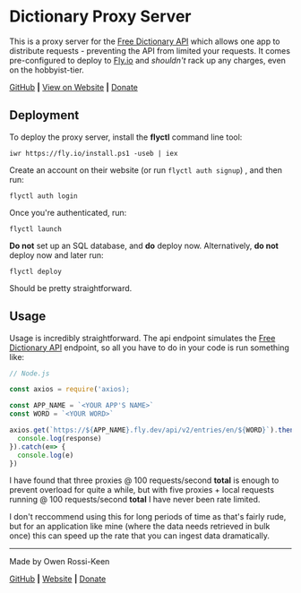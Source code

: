 # Dictionary Proxy Server

This is a proxy server for the [Free Dictionary API](https://dictionaryapi.dev/) which allows one app to distribute requests - preventing the API from limited your requests. It comes pre-configured to deploy to [Fly.io](https://fly.io/) and _shouldn't_ rack up any charges, even on the hobbyist-tier.

[GitHub](https://github.com/Smoke3785/dictionary-proxy-server) **|** [View on Website](https://owenrossikeen.com/docs/dictionary-proxy-server) **|** [Donate](https://owenrossikeen.com/donate)

## Deployment

To deploy the proxy server, install the **flyctl** command line tool:

```
iwr https://fly.io/install.ps1 -useb | iex
```

Create an account on their website (or run `flyctl auth signup`) , and then run:

```
flyctl auth login
```

Once you're authenticated, run:

```
flyctl launch
```

**Do not** set up an SQL database, and **do** deploy now. Alternatively, **do not** deploy now and later run:

```
flyctl deploy
```

Should be pretty straightforward.

## Usage

Usage is incredibly straightforward. The api endpoint simulates the [Free Dictionary API](https://dictionaryapi.dev/) endpoint, so all you have to do in your code is run something like:

```js
// Node.js

const axios = require('axios);

const APP_NAME = `<YOUR APP'S NAME>`
const WORD = `<YOUR WORD>`

axios.get(`https://${APP_NAME}.fly.dev/api/v2/entries/en/${WORD}`).then((response)=> {
  console.log(response)
}).catch(e=> {
  console.log(e)
})
```

I have found that three proxies @ 100 requests/second **total** is enough to prevent overload for quite a while, but with five proxies + local requests running @ 100 requests/second **total** I have never been rate limited.

I don't reccommend using this for long periods of time as that's fairly rude, but for an application like mine (where the data needs retrieved in bulk once) this can speed up the rate that you can ingest data dramatically.

---

Made by Owen Rossi-Keen 

[GitHub](https://github.com/Smoke3785/) **|** [Website](https://owenrossikeen.com/) **|** [Donate](https://owenrossikeen.com/donate)

